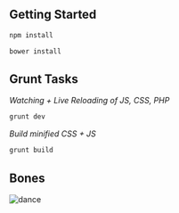 ## Getting Started
```bash
npm install
```

```bash
bower install
```

## Grunt Tasks  
*Watching + Live Reloading of JS, CSS, PHP*
```bash
grunt dev
```

*Build minified CSS + JS*
```bash
grunt build
```

## Bones
![dance](http://i.imgur.com/YuP1ruw.gif)


